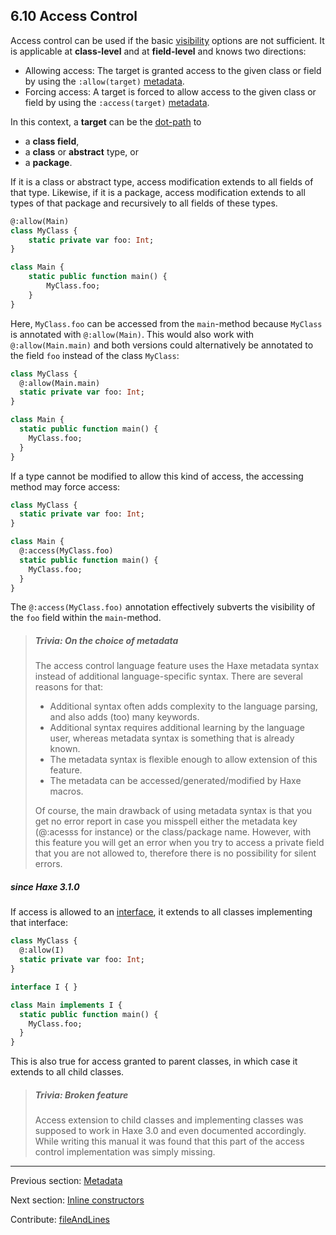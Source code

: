 ## 6.10 Access Control

Access control can be used if the basic [visibility](class-field-visibility.md) options are not sufficient. It is applicable at **class-level** and at **field-level** and knows two directions:



* Allowing access: The target is granted access to the given class or field by using the `:allow(target)` [metadata](lf-metadata.md).
* Forcing access: A target is forced to allow access to the given class or field by using the `:access(target)` [metadata](lf-metadata.md).



In this context, a **target** can be the [dot-path](dictionary.md#define-type-path) to



* a **class field**,
* a **class** or **abstract** type, or
* a **package**.



If it is a class or abstract type, access modification extends to all fields of that type. Likewise, if it is a package, access modification extends to all types of that package and recursively to all fields of these types.

```haxe
@:allow(Main)
class MyClass {
    static private var foo: Int;
}

class Main {
    static public function main() {
        MyClass.foo;
    }
}
```

Here, `MyClass.foo` can be accessed from the `main`-method because `MyClass` is annotated with `@:allow(Main)`. This would also work with `@:allow(Main.main)` and both versions could alternatively be annotated to the field `foo` instead of the class `MyClass`:

```haxe
class MyClass {
  @:allow(Main.main)
  static private var foo: Int;
}

class Main {
  static public function main() {
    MyClass.foo;
  }
}
```

If a type cannot be modified to allow this kind of access, the accessing method may force access:

```haxe
class MyClass {
  static private var foo: Int;
}

class Main {
  @:access(MyClass.foo)
  static public function main() {
    MyClass.foo;
  }
}
```

The `@:access(MyClass.foo)` annotation effectively subverts the visibility of the `foo` field within the `main`-method. 

> ##### Trivia: On the choice of metadata
>
> The access control language feature uses the Haxe metadata syntax instead of additional language-specific syntax. There are several reasons for that:
> 
> 
> 
> * Additional syntax often adds complexity to the language parsing, and also adds (too) many keywords.
> * Additional syntax requires additional learning by the language user, whereas metadata syntax is something that is already known.
> * The metadata syntax is flexible enough to allow extension of this feature.
> * The metadata can be accessed/generated/modified by Haxe macros.
> 
> 
> Of course, the main drawback of using metadata syntax is that you get no error report in case you misspell either the metadata key (@:acesss for instance) or the class/package name. However, with this feature you will get an error when you try to access a private field that you are not allowed to, therefore there is no possibility for silent errors.

##### since Haxe 3.1.0



If access is allowed to an [interface](types-interfaces.md), it extends to all classes implementing that interface:

```haxe
class MyClass {
  @:allow(I)
  static private var foo: Int;
}

interface I { }

class Main implements I {
  static public function main() {
    MyClass.foo;
  }
}
```

This is also true for access granted to parent classes, in which case it extends to all child classes.

> ##### Trivia: Broken feature
>
> Access extension to child classes and implementing classes was supposed to work in Haxe 3.0 and even documented accordingly. While writing this manual it was found that this part of the access control implementation was simply missing.

---

Previous section: [Metadata](lf-metadata.md)

Next section: [Inline constructors](lf-inline-constructor.md)

Contribute: [fileAndLines](https://github.com/HaxeFoundation/HaxeManual/blob/master/06-language-features.tex#L433-433)